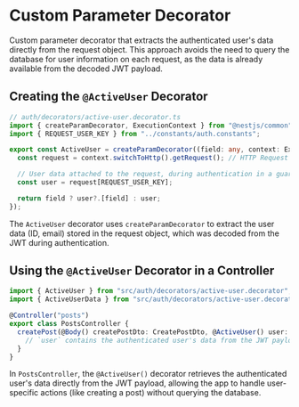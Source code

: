 # Custom Parameter Decorator

Custom parameter decorator that extracts the authenticated user's data directly from the request object. This approach avoids the need to query the database for user information on each request, as the data is already available from the decoded JWT payload.

## Creating the `@ActiveUser` Decorator

```ts
// auth/decorators/active-user.decorator.ts
import { createParamDecorator, ExecutionContext } from "@nestjs/common";
import { REQUEST_USER_KEY } from "../constants/auth.constants";

export const ActiveUser = createParamDecorator((field: any, context: ExecutionContext) => {
  const request = context.switchToHttp().getRequest(); // HTTP Request Object

  // User data attached to the request, during authentication in a guard or middleware.
  const user = request[REQUEST_USER_KEY];

  return field ? user?.[field] : user;
});
```

The `ActiveUser` decorator uses `createParamDecorator` to extract the user data (ID, email) stored in the request object, which was decoded from the JWT during authentication.

## Using the `@ActiveUser` Decorator in a Controller

```ts
import { ActiveUser } from "src/auth/decorators/active-user.decorator";
import { ActiveUserData } from "src/auth/decorators/active-user.decorator";

@Controller("posts")
export class PostsController {
  createPost(@Body() createPostDto: CreatePostDto, @ActiveUser() user: ActiveUserData) {
    // `user` contains the authenticated user's data from the JWT payload
  }
}
```

In `PostsController`, the `@ActiveUser()` decorator retrieves the authenticated user's data directly from the JWT payload, allowing the app to handle user-specific actions (like creating a post) without querying the database.
